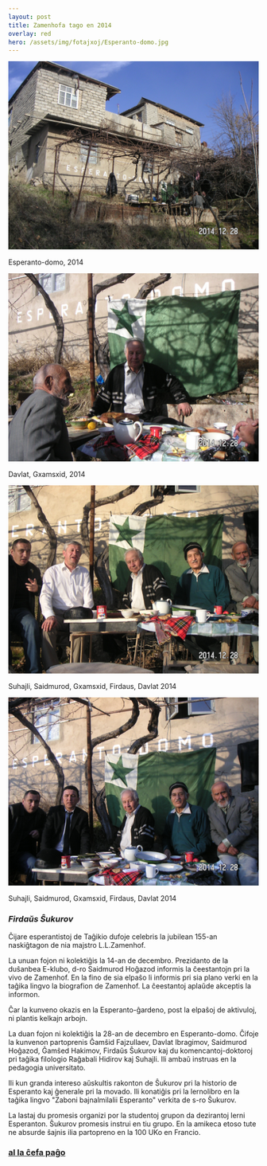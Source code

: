 ```yaml
---
layout: post
title: Zamenhofa tago en 2014  
overlay: red
hero: /assets/img/fotajxoj/Esperanto-domo.jpg
---
```


![Esperanto-domo, 2014](/assets/img/fotajxoj/Esperanto-domo.jpg)

Esperanto-domo, 2014

![Davlat, Gxamsxid, 2014](/assets/img/fotajxoj/Davlat-Gxamsxid.jpg)

Davlat, Gxamsxid, 2014
<!--break-->


![Suhajli, Saidmurod, Gxamsxid, Firdaus, Davlat 2014](/assets/img/fotajxoj/Suhajli-Saidmurod-Gxamsxid-Firdaus-Davlat.jpg)

Suhajli, Saidmurod, Gxamsxid, Firdaus, Davlat 2014

![Suhajli, Ragxabali, Gxamsxid, Firdaus, Davlat, 2014](/assets/img/fotajxoj/Suhajli-Ragxabali-Gxamsxid-Firdaus-Davlat.jpg)

Suhajli, Saidmurod, Gxamsxid, Firdaus, Davlat 2014

### *Firdaŭs Ŝukurov*

Ĉijare esperantistoj de Taĝikio dufoje celebris la jubilean 155-an naskiĝtagon de nia majstro L.L.Zamenhof.  

La unuan fojon ni kolektiĝis la 14-an de decembro. Prezidanto de la duŝanbea E-klubo, d-ro Saidmurod Hoĝazod informis la ĉeestantojn pri la vivo de Zamenhof. En la fino de sia elpaŝo li informis pri sia plano verki en la taĝika lingvo la biografion de Zamenhof.   La ĉeestantoj aplaŭde akceptis la informon.   

Ĉar la kunveno okazis en la Esperanto-ĝardeno, post la elpaŝoj de aktivuloj, ni plantis kelkajn arbojn.  
  
La duan fojon ni kolektiĝis la 28-an de decembro en Esperanto-domo. Ĉifoje la kunvenon partoprenis Ĝamŝid Fajzullaev, Davlat Ibragimov, Saidmurod Hoĝazod, Ĝamŝed Hakimov, Firdaŭs Ŝukurov kaj du komencantoj-doktoroj pri taĝika filologio Raĝabali Hidirov kaj Suhajli. Ili ambaŭ instruas en la pedagogia universitato.  

Ili kun granda intereso aŭskultis rakonton de Ŝukurov pri la historio de Esperanto kaj ĝenerale pri la movado. Ili konatiĝis pri la lernolibro en la taĝika lingvo "Zaboni bajnalmilalii Esperanto" verkita de s-ro Ŝukurov.  
  
La lastaj du promesis organizi por la studentoj grupon da dezirantoj lerni Esperanton. Ŝukurov promesis instrui en tiu grupo. En la amikeca etoso tute ne absurde ŝajnis ilia partopreno en la 100 UKo en Francio.

### [al la ĉefa paĝo](/espermov.htm)
